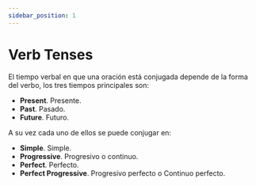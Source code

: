 ```yaml
---
sidebar_position: 1
---
```


# Verb Tenses

El tiempo verbal en que una oración está conjugada depende de la forma del verbo, los tres tiempos principales son:

* **Present**. Presente. 
* **Past**. Pasado.   
* **Future**. Futuro.  

A su vez cada uno de ellos se puede conjugar en:

* **Simple**. Simple.
* **Progressive**. Progresivo o continuo.
* **Perfect**. Perfecto.
* **Perfect Progressive**. Progresivo perfecto o Continuo perfecto.


